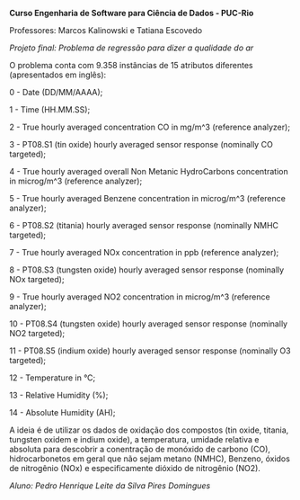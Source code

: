 **Curso Engenharia de Software para Ciência de Dados - PUC-Rio**

Professores: Marcos Kalinowski e Tatiana Escovedo


*Projeto final: Problema de regressão para dizer a qualidade do ar*

O problema conta com 9.358 instâncias de 15 atributos diferentes (apresentados em inglês):

0 - Date (DD/MM/AAAA);

1 - Time (HH.MM.SS);

2 - True hourly averaged concentration CO in mg/m^3 (reference analyzer);

3 - PT08.S1 (tin oxide) hourly averaged sensor response (nominally CO targeted);

4 - True hourly averaged overall Non Metanic HydroCarbons concentration in microg/m^3 (reference analyzer);

5 - True hourly averaged Benzene concentration in microg/m^3 (reference analyzer);

6 - PT08.S2 (titania) hourly averaged sensor response (nominally NMHC targeted);

7 - True hourly averaged NOx concentration in ppb (reference analyzer);

8 - PT08.S3 (tungsten oxide) hourly averaged sensor response (nominally NOx targeted);

9 - True hourly averaged NO2 concentration in microg/m^3 (reference analyzer);

10 - PT08.S4 (tungsten oxide) hourly averaged sensor response (nominally NO2 targeted);

11 - PT08.S5 (indium oxide) hourly averaged sensor response (nominally O3 targeted);

12 - Temperature in °C;

13 - Relative Humidity (%);

14 - Absolute Humidity (AH);


A ideia é de utilizar os dados de oxidação dos compostos (tin oxide, titania, tungsten oxidem e indium oxide), a temperatura, umidade relativa e absoluta para descobrir a conentração de monóxido de carbono (CO), hidrocarbonetos em geral que não sejam metano (NMHC), Benzeno, óxidos de nitrogênio (NOx) e especificamente dióxido de nitrogênio (NO2).

*Aluno: Pedro Henrique Leite da Silva Pires Domingues*
